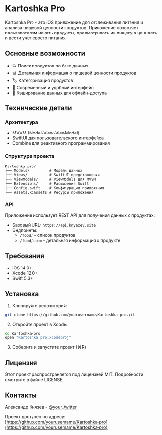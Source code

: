 # Kartoshka Pro

Kartoshka Pro - это iOS приложение для отслеживания питания и анализа пищевой ценности продуктов. Приложение позволяет пользователям искать продукты, просматривать их пищевую ценность и вести учет своего питания.

## Основные возможности

- 🔍 Поиск продуктов по базе данных
- 📊 Детальная информация о пищевой ценности продуктов
- 🏷️ Категоризация продуктов
- 📱 Современный и удобный интерфейс
- 🔄 Кэширование данных для офлайн-доступа

## Технические детали

### Архитектура
- MVVM (Model-View-ViewModel)
- SwiftUI для пользовательского интерфейса
- Combine для реактивного программирования

### Структура проекта
```
Kartoshka pro/
├── Models/         # Модели данных
├── Views/          # SwiftUI представления
├── ViewModels/     # ViewModels для MVVM
├── Extensions/     # Расширения Swift
├── Config.swift    # Конфигурация приложения
└── Assets.xcassets # Ресурсы приложения
```

### API
Приложение использует REST API для получения данных о продуктах:
- Базовый URL: `https://api.knyazev.site`
- Эндпоинты:
  - `/food/` - список продуктов
  - `/food/item` - детальная информация о продукте

## Требования

- iOS 14.0+
- Xcode 12.0+
- Swift 5.3+

## Установка

1. Клонируйте репозиторий:
```bash
git clone https://github.com/yourusername/Kartoshka-pro.git
```

2. Откройте проект в Xcode:
```bash
cd Kartoshka-pro
open "Kartoshka pro.xcodeproj"
```

3. Соберите и запустите проект (⌘R)

## Лицензия

Этот проект распространяется под лицензией MIT. Подробности смотрите в файле LICENSE.

## Контакты

Александр Князев - [@your_twitter](https://twitter.com/your_twitter)

Проект доступен по адресу: [https://github.com/yourusername/Kartoshka-pro](https://github.com/yourusername/Kartoshka-pro) 